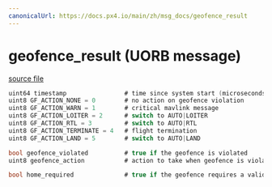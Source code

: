 ```yaml
---
canonicalUrl: https://docs.px4.io/main/zh/msg_docs/geofence_result
---
```


# geofence_result (UORB message)



[source file](https://github.com/PX4/PX4-Autopilot/blob/release/1.13/msg/geofence_result.msg)

```c
uint64 timestamp                # time since system start (microseconds)
uint8 GF_ACTION_NONE = 0        # no action on geofence violation
uint8 GF_ACTION_WARN = 1        # critical mavlink message
uint8 GF_ACTION_LOITER = 2      # switch to AUTO|LOITER
uint8 GF_ACTION_RTL = 3         # switch to AUTO|RTL
uint8 GF_ACTION_TERMINATE = 4   # flight termination
uint8 GF_ACTION_LAND = 5        # switch to AUTO|LAND

bool geofence_violated          # true if the geofence is violated
uint8 geofence_action           # action to take when geofence is violated

bool home_required              # true if the geofence requires a valid home position

```
